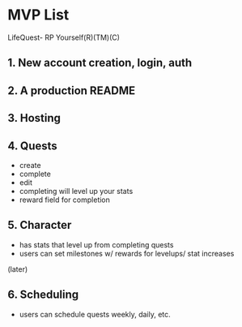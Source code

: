 # MVP List
LifeQuest- RP Yourself(R)(TM)(C)

## 1. New account creation, login, auth
## 2. A production README
## 3. Hosting

## 4. Quests
- create
- complete
- edit
- completing will level up your stats
- reward field for completion

## 5. Character
- has stats that level up from completing quests
- users can set milestones w/ rewards for levelups/ stat increases


(later)
## 6. Scheduling
- users can schedule quests weekly, daily, etc.